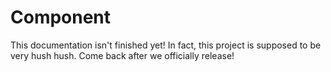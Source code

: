 # Component

This documentation isn't finished yet! In fact, this project is supposed to be very hush hush. Come back after we officially release!
